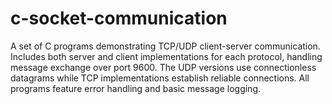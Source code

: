 # c-socket-communication

A set of C programs demonstrating TCP/UDP client-server communication. Includes both server and client implementations for each protocol, handling message exchange over port 9600. The UDP versions use connectionless datagrams while TCP implementations establish reliable connections. All programs feature error handling and basic message logging.
